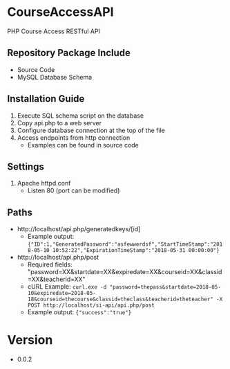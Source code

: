 # CourseAccessAPI
PHP Course Access RESTful API

## Repository Package Include
* Source Code
* MySQL Database Schema

## Installation Guide
1. Execute SQL schema script on the database
2. Copy api.php to a web server
3. Configure database connection at the top of the file
4. Access endpoints from http connection
    * Examples can be found in source code

## Settings
1. Apache httpd.conf
    * Listen 80 (port can be modified)

## Paths
* http://localhost/api.php/generatedkeys/[id]
    * Example output: ```{"ID":1,"GeneratedPassword":"asfewwerdsf","StartTimeStamp":"2018-05-10 10:52:22","ExpirationTimeStamp":"2018-05-31 00:00:00"}```
* http://localhost/api.php/post
    * Required fields: "password=XX&startdate=XX&expiredate=XX&courseid=XX&classid=XX&teacherid=XX"
    * cURL Example: ```curl.exe -d "password=thepass&startdate=2018-05-10&expiredate=2018-05-18&courseid=thecourse&classid=theclass&teacherid=theteacher" -X POST http://localhost/si-api/api.php/post```
    * Example output: ```{"success":"true"}```

# Version
- 0.0.2
